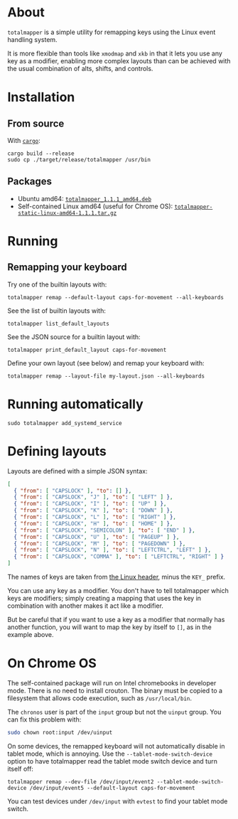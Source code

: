 
# About

`totalmapper` is a simple utility for remapping keys using the Linux event handling system.

It is more flexible than tools like `xmodmap` and `xkb` in that it lets you use any key as a modifier, enabling more complex layouts than can be achieved with the usual combination of alts, shifts, and controls.

# Installation

## From source

With [`cargo`](https://doc.rust-lang.org/cargo/):

    cargo build --release
    sudo cp ./target/release/totalmapper /usr/bin

## Packages

* Ubuntu amd64: [`totalmapper_1.1.1_amd64.deb`](https://github.com/ellbur/totalmapper/releases/download/v1.1.1/totalmapper_1.1.1_amd64.deb)
* Self-contained Linux amd64 (useful for Chrome OS): [`totalmapper-static-linux-amd64-1.1.1.tar.gz`](https://github.com/ellbur/totalmapper/releases/download/v1.1.1/totalmapper-static-linux-amd64-1.1.1.tar.gz)

# Running

## Remapping your keyboard

Try one of the builtin layouts with:

    totalmapper remap --default-layout caps-for-movement --all-keyboards

See the list of builtin layouts with:

    totalmapper list_default_layouts

See the JSON source for a builtin layout with:

    totalmapper print_default_layout caps-for-movement

Define your own layout (see below) and remap your keyboard with:

    totalmapper remap --layout-file my-layout.json --all-keyboards

# Running automatically

    sudo totalmapper add_systemd_service

# Defining layouts

Layouts are defined with a simple JSON syntax:

```json
[
  { "from": [ "CAPSLOCK" ], "to": [] },
  { "from": [ "CAPSLOCK", "J" ], "to": [ "LEFT" ] },
  { "from": [ "CAPSLOCK", "I" ], "to": [ "UP" ] },
  { "from": [ "CAPSLOCK", "K" ], "to": [ "DOWN" ] },
  { "from": [ "CAPSLOCK", "L" ], "to": [ "RIGHT" ] },
  { "from": [ "CAPSLOCK", "H" ], "to": [ "HOME" ] },
  { "from": [ "CAPSLOCK", "SEMICOLON" ], "to": [ "END" ] },
  { "from": [ "CAPSLOCK", "U" ], "to": [ "PAGEUP" ] },
  { "from": [ "CAPSLOCK", "M" ], "to": [ "PAGEDOWN" ] },
  { "from": [ "CAPSLOCK", "N" ], "to": [ "LEFTCTRL", "LEFT" ] },
  { "from": [ "CAPSLOCK", "COMMA" ], "to": [ "LEFTCTRL", "RIGHT" ] }
]
```

The names of keys are taken from [the Linux header](https://github.com/torvalds/linux/blob/master/include/uapi/linux/input-event-codes.h), minus the `KEY_` prefix.

You can use any key as a modifier. You don't have to tell totalmapper which keys are modifiers; simply creating a mapping that uses the key in combination with another makes it act like a modifier.

But be careful that if you want to use a key as a modifier that normally has another function, you will want to map the key by itself to `[]`, as in the example above.

# On Chrome OS

The self-contained package will run on Intel chromebooks in developer mode. There is no need to install crouton. The binary must be copied to a filesystem that allows code execution, such as `/usr/local/bin`.

The `chronos` user is part of the `input` group but not the `uinput` group. You can fix this problem with:

```bash
sudo chown root:input /dev/uinput
```

On some devices, the remapped keyboard will not automatically disable in tablet mode, which is annoying. Use the `--tablet-mode-switch-device` option to have totalmapper read the tablet mode switch device and turn itself off:

    totalmapper remap --dev-file /dev/input/event2 --tablet-mode-switch-device /dev/input/event5 --default-layout caps-for-movement

You can test devices under `/dev/input` with `evtest` to find your tablet mode switch.

